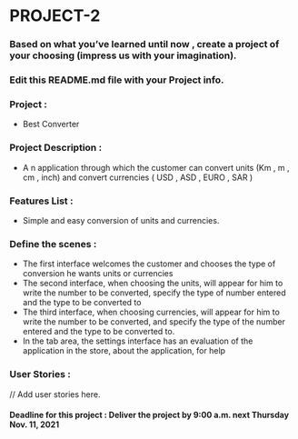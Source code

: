# PROJECT-2

### Based on what you’ve learned until now , create a project of your choosing (impress us with your imagination).
### Edit this README.md file with your Project info.


### Project : 

- Best Converter 

### Project Description :

- A n application through which the customer can convert units (Km , m , cm , inch) and convert currencies ( USD , ASD , EURO , SAR )

### Features List :

- Simple and easy conversion of units and currencies.


### Define the scenes :

- The first interface welcomes the customer and chooses the type of conversion he wants units or currencies
- The second interface, when choosing the units, will appear for him to write the number to be converted, specify the type of number entered and the type to be converted to
- The third interface, when choosing currencies, will appear for him to write the number to be converted, and specify the type of the number entered and the type to be converted to.
- In the tab area, the settings interface has an evaluation of the application in the store, about the application, for help




### User Stories :
// Add user stories here.   




#### Deadline for this project :  Deliver the project by 9:00 a.m. next Thursday Nov. 11, 2021 
